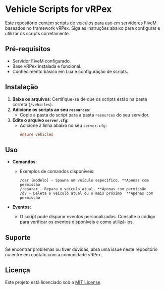 # Vehicle Scripts for vRPex

Este repositório contém scripts de veículos para uso em servidores FiveM baseados no framework vRPex. Siga as instruções abaixo para configurar e utilizar os scripts corretamente.

## Pré-requisitos

- Servidor FiveM configurado.
- Base vRPex instalada e funcional.
- Conhecimento básico em Lua e configuração de scripts.

## Instalação

1. **Baixe os arquivos**: Certifique-se de que os scripts estão na pasta correta (`/vehicles`).
2. **Adicione os scripts ao seu `resources`**:
    - Copie a pasta do script para a pasta `resources` do seu servidor.
3. **Edite o arquivo `server.cfg`**:
    - Adicione a linha abaixo no seu `server.cfg`:
      ```cfg
      ensure vehicles
      ```

## Uso

- **Comandos**:
  - Exemplos de comandos disponíveis:
     ```
     /car [modelo] - Spawna um veículo específico. **Apenas com permissão 
     /reparar - Repara o veículo atual. **Apenas com permissão 
     /dv - Deleta o veículo atual ou o mais próximo  **Apenas com permissão 
     ```

- **Eventos**:
  - O script pode disparar eventos personalizados. Consulte o código para verificar os eventos disponíveis e como utilizá-los.

## Suporte

Se encontrar problemas ou tiver dúvidas, abra uma issue neste repositório ou entre em contato com a comunidade vRPex.

## Licença

Este projeto está licenciado sob a [MIT License](LICENSE).